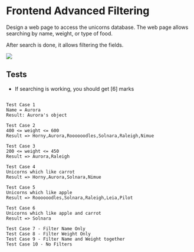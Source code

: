 # Frontend Advanced Filtering 
Design a web page to access the unicorns database. The web page allows searching by name, weight, or type of food. 

After search is done, it allows filtering the fields. 


![](https://cdn.discordapp.com/attachments/1017862173881544775/1046893800670371880/screencapture-localhost-5000-2022-11-28-13_01_47.png)


## Tests
- If searching is working, you should get [6] marks
```

Test Case 1
Name = Aurora
Result: Aurora's object

Test Case 2
400 <= weight <= 600 
Result => Horny,Aurora,Roooooodles,Solnara,Raleigh,Nimue

Test Case 3
200 <= weight <= 450 
Result => Aurora,Raleigh

Test Case 4
Unicorns which like carrot
Result => Horny,Aurora,Solnara,Nimue

Test Case 5
Unicorns which like apple
Result => Roooooodles,Solnara,Raleigh,Leia,Pilot

Test Case 6
Unicorns which like apple and carrot
Result => Solnara
```


```
Test Case 7 - Filter Name Only
Test Case 8 - Filter Weight Only
Test Case 9 - Filter Name and Weight together
Test Case 10 - No Filters
```
